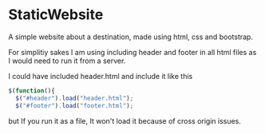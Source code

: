 # StaticWebsite
A simple website about a destination, made using html, css and bootstrap.

For simplitiy sakes I am using including header and footer in all html files as I  would need to run it from a server.

I could have included header.html and include it like this

```javascript
$(function(){
  $("#header").load("header.html"); 
  $("#footer").load("footer.html"); 
```

but If you run it as a file, It won't load it because of cross origin issues.


